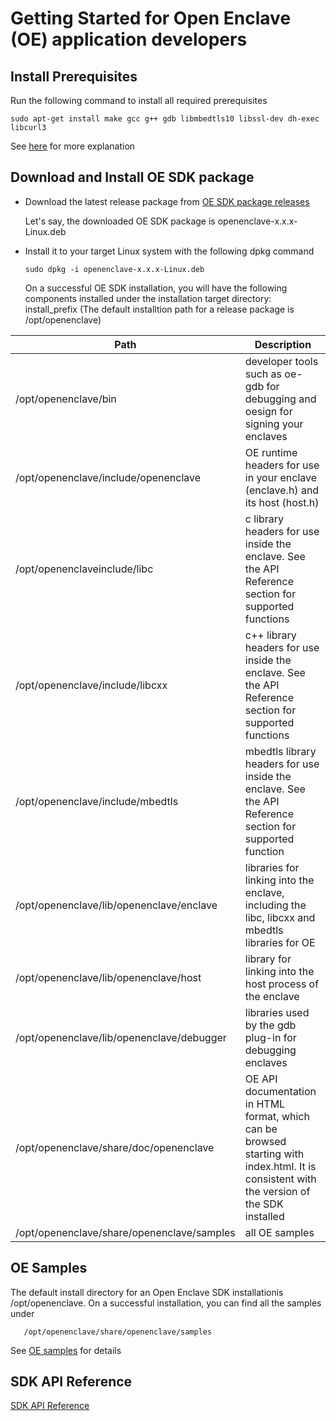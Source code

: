 Getting Started for Open Enclave (OE) application developers
========================================================

Install Prerequisites
----------------------------------------------

   Run the following command to install all required prerequisites

    sudo apt-get install make gcc g++ gdb libmbedtls10 libssl-dev dh-exec libcurl3

   See [here](prerequisites.md#install-prerequisites-1) for more explanation

Download and Install OE SDK package
----------------------------------------------
 
 - Download the latest release package from  [OE SDK package releases](https://github.com/Microsoft/openenclave/releases)
 
   Let's say, the downloaded OE SDK package is openenclave-x.x.x-Linux.deb

 - Install it to your target Linux system with the following dpkg command

       sudo dpkg -i openenclave-x.x.x-Linux.deb

   On a successful OE SDK installation, you will have the following components installed under the installation target directory: install_prefix (The default installtion path for a release package is /opt/openenclave)


| Path                                     | Description                     |
|------------------------------------------|---------------------------------|
| /opt/openenclave/bin                     | developer tools such as oe-gdb for debugging and oesign for signing your enclaves |
| /opt/openenclave/include/openenclave     | OE runtime headers for use in your enclave (enclave.h) and its host (host.h)                        |
| /opt/openenclaveinclude/libc            | c library headers for use inside the enclave. See the API Reference section for supported functions|
| /opt/openenclave/include/libcxx          | c++ library headers for use inside the enclave. See the API Reference section for supported functions|
| /opt/openenclave/include/mbedtls         | mbedtls library headers for use inside the enclave. See the API Reference section for supported function|
| /opt/openenclave/lib/openenclave/enclave | libraries for linking into the enclave, including the libc, libcxx and mbedtls libraries for OE|
| /opt/openenclave/lib/openenclave/host    | library for linking into the host process of the enclave|
| /opt/openenclave/lib/openenclave/debugger| libraries used by the gdb plug-in for debugging enclaves|
| /opt/openenclave/share/doc/openenclave   | OE API documentation in HTML format, which can be browsed starting with index.html. It is consistent with the version of the SDK installed|
| /opt/openenclave/share/openenclave/samples  | all OE samples|

  
OE Samples
-------------------------------

   The default install directory for an Open Enclave SDK installationis /opt/openenclave. On a successful installation, you can find all the samples under 
   
       /opt/openenclave/share/openenclave/samples
  
  See [OE samples](sampedocs/README.md) for details
    
SDK API Reference
-------------------------------

  [SDK API Reference](APIsAvaiableToEnclave.md)


